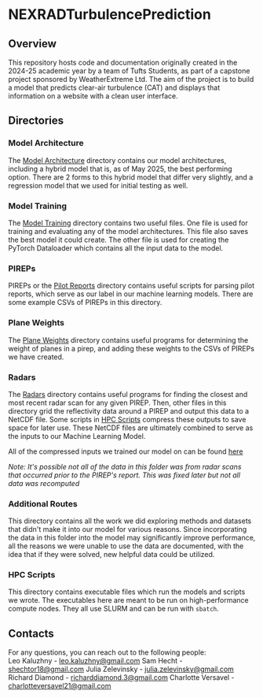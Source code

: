 # NEXRADTurbulencePrediction

## Overview
This repository hosts code and documentation originally created in the 2024-25 academic year by a team of Tufts Students, as part of a capstone project sponsored by WeatherExtreme Ltd. The aim of the project is to build a model that predicts clear-air turbulence (CAT) and displays that information on a website with a clean user interface.

## Directories

### Model Architecture
The [Model Architecture](/model_architecture/) directory contains our model
architectures, including a hybrid model that is, as of May 2025, the best 
performing option. There are 2 forms to this hybrid model that differ very
slightly, and a regression model that we used for initial testing as well.

### Model Training
The [Model Training](/model_training/) directory contains two useful files.
One file is used for training and evaluating any of the model architectures.
This file also saves the best model it could create. The other file is used
for creating the PyTorch Dataloader which contains all the input data to the
model.

### PIREPs
PIREPs or the [Pilot Reports](/pireps) directory contains useful scripts for
parsing pilot reports, which serve as our label in our machine learning models.
There are some example CSVs of PIREPs in this directory.

### Plane Weights
The [Plane Weights](/plane_weights/) directory contains useful programs for
determining the weight of planes in a pirep, and adding these weights to the
CSVs of PIREPs we have created.

### Radars
The [Radars](/radars/) directory contains useful programs for finding the
closest and most recent radar scan for any given PIREP. Then, other files in
this directory grid the reflectivity data around a PIREP and output this
data to a NetCDF file. Some scripts in [HPC Scripts](/hpc_scripts) compress
these outputs to save space for later use. These NetCDF files are ultimately
combined to serve as the inputs to our Machine Learning Model.

All of the compressed inputs we trained our model on can be found 
[here](https://drive.google.com/drive/folders/1OT9lSk_fwXce2n7T9Yg8XN_Vt4FN7rBs?usp=share_link)

*Note: It's possible not all of the data in this folder was from radar scans that occurred prior to the PIREP's report. This was fixed later but not all data was recomputed*

### Additional Routes
This directory contains all the work we did exploring methods and datasets 
that didn't make it into our model for various reasons. Since incorporating 
the data in this folder into the model may significantly improve performance, 
all the reasons we were unable to use the data are documented, with the idea 
that if they were solved, new helpful data could be utilized.

### HPC Scripts
This directory contains executable files which run the models and scripts we 
wrote. The executables here are meant to be run on high-performance compute 
nodes. They all use SLURM and can be run with `sbatch`.

## Contacts
For any questions, you can reach out to the following people:  
Leo Kaluzhny - [leo.kaluzhny@gmail.com](mailto:leo.kaluzhny@gmail.com)
Sam Hecht - [shechtor18@gmail.com](mailto:shechtor18@gmail.com)
Julia Zelevinsky - [julia.zelevinsky@gmail.com](mailto:julia.zelevinsky@gmail.com)
Richard Diamond - [richarddiamond.3@gmail.com](mailto:richarddiamond.3@gmail.com)
Charlotte Versavel - [charlotteversavel21@gmail.com](mailto:charlotteversavel21@gmail.com)
